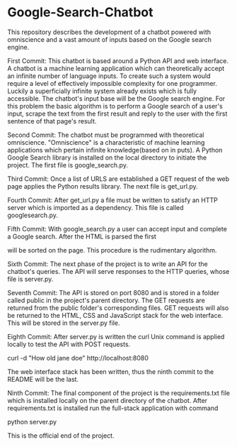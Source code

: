 # Google-Search-Chatbot
This repository describes the development of a chatbot powered with omniscience and a vast amount of inputs based on the Google search engine.

First Commit:
This chatbot is based around a Python API and web interface. A chatbot is a machine learning application which can theoretically accept an infinite number of language inputs. To create such a system would require a level of effectively impossible complexity for one programmer. Luckily a superficially infinite system already exists which is fully accessible. The chatbot's input base will be the Google search engine. For this problem the basic algorithm is to perform a Google search of a user's input, scrape the text from the first result and reply to the user with the first sentence of that page's result.

Second Commit:
The chatbot must be programmed with theoretical omniscience. "Omniscience" is a characteristic of machine learning applications which pertain infinite knowledge(based on in
puts). A Python Google Search library is installed on the local directory to initiate the project. The first file is google_search.py.

Third Commit:
Once a list of URLS are established a GET request of the web page applies the Python results library. The next file is get_url.py.

Fourth Commit:
After get_url.py a file must be written to satisfy an HTTP server which is imported as a dependency. This file is called googlesearch.py.

Fifth Commit:
With google_search.py a user can accept input and complete a Google search. After the HTML is parsed the first <p> will be sorted on the page. This procedure is the rudimentary algorithm.
  
Sixth Commit:
The next phase of the project is to write an API for the chatbot's queries. The API will serve responses to the HTTP queries, whose file is server.py.

Seventh Commit:
The API is stored on port 8080 and is stored in a folder called public in the project's parent directory. The GET requests are returned from the public folder's corresponding files. GET requests will also be returned to the HTML, CSS and JavaScript stack for the web interface. This will be stored in the server.py file.
  
Eighth Commit:
After server.py is written the curl Unix command is applied locally to test the API with POST requests.
  
curl -d "How old jane doe" http://localhost:8080

The web interface stack has been written, thus the ninth commit to the README will be the last.

Ninth Commit:
The final component of the project is the requirements.txt file which is installed locally on the parent directory of the chatbot. After requirements.txt is installed run the full-stack application with command

python server.py

This is the official end of the project.
